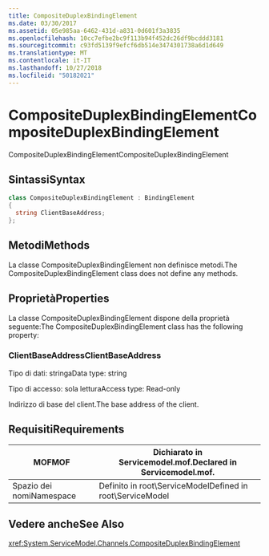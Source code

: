 ```yaml
---
title: CompositeDuplexBindingElement
ms.date: 03/30/2017
ms.assetid: 05e985aa-6462-431d-a831-0d601f3a3835
ms.openlocfilehash: 10cc7efbe2bc9f113b94f452dc26df9bcddd3181
ms.sourcegitcommit: c93fd5139f9efcf6db514e3474301738a6d1d649
ms.translationtype: MT
ms.contentlocale: it-IT
ms.lasthandoff: 10/27/2018
ms.locfileid: "50182021"
---
```

# <a name="compositeduplexbindingelement"></a><span data-ttu-id="3774f-102">CompositeDuplexBindingElement</span><span class="sxs-lookup"><span data-stu-id="3774f-102">CompositeDuplexBindingElement</span></span>
<span data-ttu-id="3774f-103">CompositeDuplexBindingElement</span><span class="sxs-lookup"><span data-stu-id="3774f-103">CompositeDuplexBindingElement</span></span>  
  
## <a name="syntax"></a><span data-ttu-id="3774f-104">Sintassi</span><span class="sxs-lookup"><span data-stu-id="3774f-104">Syntax</span></span>  
  
```csharp
class CompositeDuplexBindingElement : BindingElement  
{  
  string ClientBaseAddress;  
};  
```  
  
## <a name="methods"></a><span data-ttu-id="3774f-105">Metodi</span><span class="sxs-lookup"><span data-stu-id="3774f-105">Methods</span></span>  
 <span data-ttu-id="3774f-106">La classe CompositeDuplexBindingElement non definisce metodi.</span><span class="sxs-lookup"><span data-stu-id="3774f-106">The CompositeDuplexBindingElement class does not define any methods.</span></span>  
  
## <a name="properties"></a><span data-ttu-id="3774f-107">Proprietà</span><span class="sxs-lookup"><span data-stu-id="3774f-107">Properties</span></span>  
 <span data-ttu-id="3774f-108">La classe CompositeDuplexBindingElement dispone della proprietà seguente:</span><span class="sxs-lookup"><span data-stu-id="3774f-108">The CompositeDuplexBindingElement class has the following property:</span></span>  
  
### <a name="clientbaseaddress"></a><span data-ttu-id="3774f-109">ClientBaseAddress</span><span class="sxs-lookup"><span data-stu-id="3774f-109">ClientBaseAddress</span></span>  
 <span data-ttu-id="3774f-110">Tipo di dati: stringa</span><span class="sxs-lookup"><span data-stu-id="3774f-110">Data type: string</span></span>  
  
 <span data-ttu-id="3774f-111">Tipo di accesso: sola lettura</span><span class="sxs-lookup"><span data-stu-id="3774f-111">Access type: Read-only</span></span>  
  
 <span data-ttu-id="3774f-112">Indirizzo di base del client.</span><span class="sxs-lookup"><span data-stu-id="3774f-112">The base address of the client.</span></span>  
  
## <a name="requirements"></a><span data-ttu-id="3774f-113">Requisiti</span><span class="sxs-lookup"><span data-stu-id="3774f-113">Requirements</span></span>  
  
|<span data-ttu-id="3774f-114">MOF</span><span class="sxs-lookup"><span data-stu-id="3774f-114">MOF</span></span>|<span data-ttu-id="3774f-115">Dichiarato in Servicemodel.mof.</span><span class="sxs-lookup"><span data-stu-id="3774f-115">Declared in Servicemodel.mof.</span></span>|  
|---------|-----------------------------------|  
|<span data-ttu-id="3774f-116">Spazio dei nomi</span><span class="sxs-lookup"><span data-stu-id="3774f-116">Namespace</span></span>|<span data-ttu-id="3774f-117">Definito in root\ServiceModel</span><span class="sxs-lookup"><span data-stu-id="3774f-117">Defined in root\ServiceModel</span></span>|  
  
## <a name="see-also"></a><span data-ttu-id="3774f-118">Vedere anche</span><span class="sxs-lookup"><span data-stu-id="3774f-118">See Also</span></span>  
 <xref:System.ServiceModel.Channels.CompositeDuplexBindingElement>

